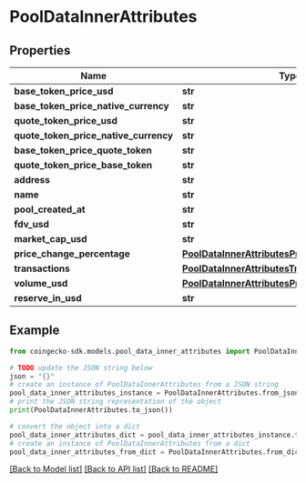 # PoolDataInnerAttributes


## Properties

Name | Type | Description | Notes
------------ | ------------- | ------------- | -------------
**base_token_price_usd** | **str** |  | [optional] 
**base_token_price_native_currency** | **str** |  | [optional] 
**quote_token_price_usd** | **str** |  | [optional] 
**quote_token_price_native_currency** | **str** |  | [optional] 
**base_token_price_quote_token** | **str** |  | [optional] 
**quote_token_price_base_token** | **str** |  | [optional] 
**address** | **str** |  | [optional] 
**name** | **str** |  | [optional] 
**pool_created_at** | **str** |  | [optional] 
**fdv_usd** | **str** |  | [optional] 
**market_cap_usd** | **str** |  | [optional] 
**price_change_percentage** | [**PoolDataInnerAttributesPriceChangePercentage**](PoolDataInnerAttributesPriceChangePercentage.md) |  | [optional] 
**transactions** | [**PoolDataInnerAttributesTransactions**](PoolDataInnerAttributesTransactions.md) |  | [optional] 
**volume_usd** | [**PoolDataInnerAttributesPriceChangePercentage**](PoolDataInnerAttributesPriceChangePercentage.md) |  | [optional] 
**reserve_in_usd** | **str** |  | [optional] 

## Example

```python
from coingecko-sdk.models.pool_data_inner_attributes import PoolDataInnerAttributes

# TODO update the JSON string below
json = "{}"
# create an instance of PoolDataInnerAttributes from a JSON string
pool_data_inner_attributes_instance = PoolDataInnerAttributes.from_json(json)
# print the JSON string representation of the object
print(PoolDataInnerAttributes.to_json())

# convert the object into a dict
pool_data_inner_attributes_dict = pool_data_inner_attributes_instance.to_dict()
# create an instance of PoolDataInnerAttributes from a dict
pool_data_inner_attributes_from_dict = PoolDataInnerAttributes.from_dict(pool_data_inner_attributes_dict)
```
[[Back to Model list]](../README.md#documentation-for-models) [[Back to API list]](../README.md#documentation-for-api-endpoints) [[Back to README]](../README.md)


